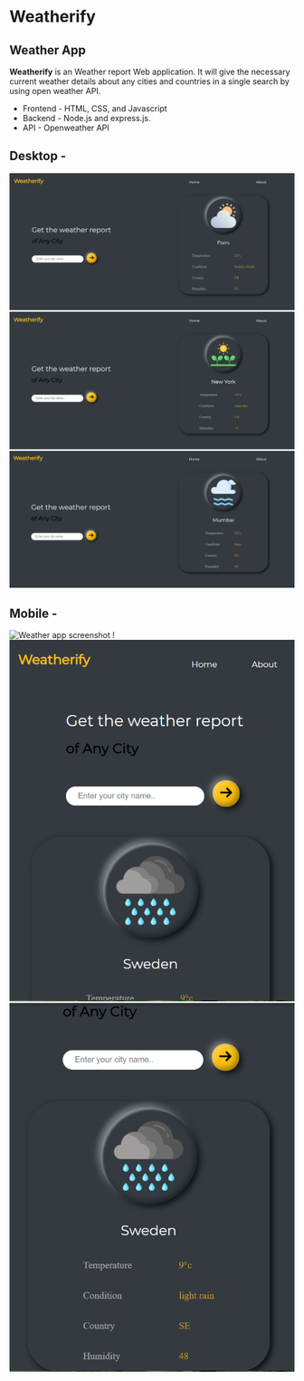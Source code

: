 # Weatherify
## Weather App 

**Weatherify** is an Weather report Web application.
It will give the necessary current weather details about any cities and countries in a single search
by using open weather API.

* Frontend - HTML, CSS, and Javascript
* Backend - Node.js and express.js.
* API - Openweather API

## Desktop - 

![ Weather app screenshot !](/public/image/weatherAPP1.png)
![ Weather app screenshot !](/public/image/weatherapp-2.png)
![ Weather app screenshot !](/public/image/weatherapp-3.png)

## Mobile - 
![ Weather app screenshot !](/public/image/weatherapp-mob.png)
![ Weather app screenshot !](/public/image/weatherapp-mob2.png)
![ Weather app screenshot !](/public/image/weatherapp-mob3.png)

